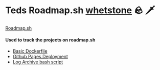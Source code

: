 # Teds Roadmap.sh [whetstone](https://en.wikipedia.org/wiki/Sharpening_stone) :rock: :dagger:

[Roadmap.sh](https://roadmap.sh) 

#### Used to track the projects on roadmap.sh 

* [Basic Dockerfile](https://roadmap.sh/projects/basic-dockerfile)
* [Github Pages Deployment](https://roadmap.sh/projects/github-actions-deployment-workflow)
* [Log Archive bash script]()